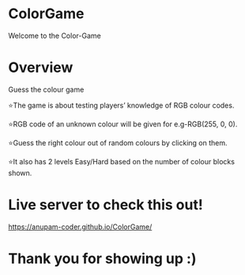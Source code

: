 # ColorGame

Welcome to the Color-Game

# Overview

  Guess the colour game
  
⭐The game is about testing players’ knowledge of RGB colour codes.

⭐RGB code of an unknown colour will be given for e.g-RGB(255, 0, 0).

⭐Guess the right colour out of random colours by clicking on them.

⭐It also has 2 levels Easy/Hard based on the number of colour blocks shown.


# Live server to check this out!
https://anupam-coder.github.io/ColorGame/

# Thank you for showing up :)


